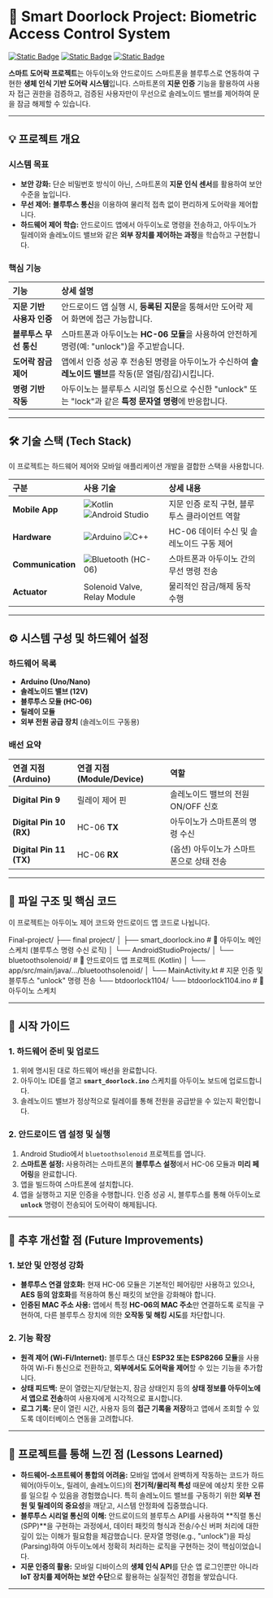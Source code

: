 # 🔑 Smart Doorlock Project: Biometric Access Control System

[![Static Badge](https://img.shields.io/badge/Project%20Type-IoT%20%7C%20Mobile%20Intergration-blue)](https://github.com/99MotiveU/Final-project)
[![Static Badge](https://img.shields.io/badge/Hardware-Arduino-orange)](https://www.arduino.cc/)
[![Static Badge](https://img.shields.io/badge/Mobile-Android%20%26%20Kotlin-green)](https://developer.android.com/)

**스마트 도어락 프로젝트**는 아두이노와 안드로이드 스마트폰을 블루투스로 연동하여 구현한 **생체 인식 기반 도어락 시스템**입니다. 스마트폰의 **지문 인증** 기능을 활용하여 사용자 접근 권한을 검증하고, 검증된 사용자만이 무선으로 솔레노이드 밸브를 제어하여 문을 잠금 해제할 수 있습니다.

---

## 💡 프로젝트 개요

### 시스템 목표

* **보안 강화:** 단순 비밀번호 방식이 아닌, 스마트폰의 **지문 인식 센서**를 활용하여 보안 수준을 높입니다.
* **무선 제어:** **블루투스 통신**을 이용하여 물리적 접촉 없이 편리하게 도어락을 제어합니다.
* **하드웨어 제어 학습:** 안드로이드 앱에서 아두이노로 명령을 전송하고, 아두이노가 릴레이와 솔레노이드 밸브와 같은 **외부 장치를 제어하는 과정**을 학습하고 구현합니다.

### 핵심 기능

| 기능 | 상세 설명 |
| :--- | :--- |
| **지문 기반 사용자 인증** | 안드로이드 앱 실행 시, **등록된 지문**을 통해서만 도어락 제어 화면에 접근 가능합니다. |
| **블루투스 무선 통신** | 스마트폰과 아두이노는 **HC-06 모듈**을 사용하여 안전하게 명령(예: "unlock")을 주고받습니다. |
| **도어락 잠금 제어** | 앱에서 인증 성공 후 전송된 명령을 아두이노가 수신하여 **솔레노이드 밸브**를 작동(문 열림/잠김)시킵니다. |
| **명령 기반 작동** | 아두이노는 블루투스 시리얼 통신으로 수신한 "unlock" 또는 "lock"과 같은 **특정 문자열 명령**에 반응합니다. |

---

## 🛠️ 기술 스택 (Tech Stack)

이 프로젝트는 하드웨어 제어와 모바일 애플리케이션 개발을 결합한 스택을 사용합니다.

| 구분 | 사용 기술 | 상세 내용 |
| :--- | :--- | :--- |
| **Mobile App** | ![Kotlin](https://img.shields.io/badge/Kotlin-7F52FF?style=for-the-badge&logo=kotlin&logoColor=white) ![Android Studio](https://img.shields.io/badge/Android%20Studio-3DDC84?style=for-the-badge&logo=android-studio&logoColor=white) | 지문 인증 로직 구현, 블루투스 클라이언트 역할 |
| **Hardware** | ![Arduino](https://img.shields.io/badge/Arduino-00979D?style=for-the-badge&logo=arduino&logoColor=white) ![C++](https://img.shields.io/badge/C++-00599C?style=for-the-badge&logo=cplusplus&logoColor=white) | HC-06 데이터 수신 및 솔레노이드 구동 제어 |
| **Communication** | ![Bluetooth](https://img.shields.io/badge/Bluetooth-0080FF?style=for-the-badge&logo=bluetooth&logoColor=white) (HC-06) | 스마트폰과 아두이노 간의 무선 명령 전송 |
| **Actuator** | Solenoid Valve, Relay Module | 물리적인 잠금/해제 동작 수행 |

---

## ⚙️ 시스템 구성 및 하드웨어 설정

### 하드웨어 목록

* **Arduino (Uno/Nano)**
* **솔레노이드 밸브 (12V)**
* **블루투스 모듈 (HC-06)**
* **릴레이 모듈**
* **외부 전원 공급 장치** (솔레노이드 구동용)

### 배선 요약

| 연결 지점 (Arduino) | 연결 지점 (Module/Device) | 역할 |
| :--- | :--- | :--- |
| **Digital Pin 9** | 릴레이 제어 핀 | 솔레노이드 밸브의 전원 ON/OFF 신호 |
| **Digital Pin 10 (RX)** | HC-06 **TX** | 아두이노가 스마트폰의 명령 수신 |
| **Digital Pin 11 (TX)** | HC-06 **RX** | (옵션) 아두이노가 스마트폰으로 상태 전송 |



---

## 📂 파일 구조 및 핵심 코드

이 프로젝트는 아두이노 제어 코드와 안드로이드 앱 코드로 나뉩니다.

Final-project/ ├── final project/ │ ├── smart_doorlock.ino # 🔌 아두이노 메인 스케치 (블루투스 명령 수신 로직) │ └── AndroidStudioProjects/ │ └── bluetoothsolenoid/ # 📱 안드로이드 앱 프로젝트 (Kotlin) │ └── app/src/main/java/.../bluetoothsolenoid/ │ └── MainActivity.kt # 지문 인증 및 블루투스 "unlock" 명령 전송 └── btdoorlock1104/ └── btdoorlock1104.ino # 🔌 아두이노 스케치

---

## 🚀 시작 가이드

### 1. 하드웨어 준비 및 업로드

1.  위에 명시된 대로 하드웨어 배선을 완료합니다.
2.  아두이노 IDE를 열고 **`smart_doorlock.ino`** 스케치를 아두이노 보드에 업로드합니다.
3.  솔레노이드 밸브가 정상적으로 릴레이를 통해 전원을 공급받을 수 있는지 확인합니다.

### 2. 안드로이드 앱 설정 및 실행

1.  Android Studio에서 `bluetoothsolenoid` 프로젝트를 엽니다.
2.  **스마트폰 설정:** 사용하려는 스마트폰의 **블루투스 설정**에서 HC-06 모듈과 **미리 페어링**을 완료합니다.
3.  앱을 빌드하여 스마트폰에 설치합니다.
4.  앱을 실행하고 지문 인증을 수행합니다. 인증 성공 시, 블루투스를 통해 아두이노로 **`unlock`** 명령이 전송되어 도어락이 해제됩니다.

---

## 🔮 추후 개선할 점 (Future Improvements)

### 1. 보안 및 안정성 강화
* **블루투스 연결 암호화:** 현재 HC-06 모듈은 기본적인 페어링만 사용하고 있으나, **AES 등의 암호화**를 적용하여 통신 패킷의 보안을 강화해야 합니다.
* **인증된 MAC 주소 사용:** 앱에서 특정 **HC-06의 MAC 주소**만 연결하도록 로직을 구현하여, 다른 블루투스 장치에 의한 **오작동 및 해킹 시도**를 차단합니다.

### 2. 기능 확장
* **원격 제어 (Wi-Fi/Internet):** 블루투스 대신 **ESP32 또는 ESP8266 모듈**을 사용하여 Wi-Fi 통신으로 전환하고, **외부에서도 도어락을 제어**할 수 있는 기능을 추가합니다.
* **상태 피드백:** 문이 열렸는지/닫혔는지, 잠금 상태인지 등의 **상태 정보를 아두이노에서 앱으로 전송**하여 사용자에게 시각적으로 표시합니다.
* **로그 기록:** 문이 열린 시간, 사용자 등의 **접근 기록을 저장**하고 앱에서 조회할 수 있도록 데이터베이스 연동을 고려합니다.

---

## 💭 프로젝트를 통해 느낀 점 (Lessons Learned)

* **하드웨어-소프트웨어 통합의 어려움:** 모바일 앱에서 완벽하게 작동하는 코드가 하드웨어(아두이노, 릴레이, 솔레노이드)의 **전기적/물리적 특성** 때문에 예상치 못한 오류를 일으킬 수 있음을 경험했습니다. 특히 솔레노이드 밸브를 구동하기 위한 **외부 전원 및 릴레이의 중요성**을 깨닫고, 시스템 안정화에 집중했습니다.
* **블루투스 시리얼 통신의 이해:** 안드로이드의 블루투스 API를 사용하여 **직렬 통신(SPP)**을 구현하는 과정에서, 데이터 패킷의 형식과 전송/수신 버퍼 처리에 대한 깊이 있는 이해가 필요함을 체감했습니다. 문자열 명령(e.g., "unlock")을 파싱(Parsing)하여 아두이노에서 정확히 처리하는 로직을 구현하는 것이 핵심이었습니다.
* **지문 인증의 활용:** 모바일 디바이스의 **생체 인식 API**를 단순 앱 로그인뿐만 아니라 **IoT 장치를 제어하는 보안 수단**으로 활용하는 실질적인 경험을 쌓았습니다.

---
